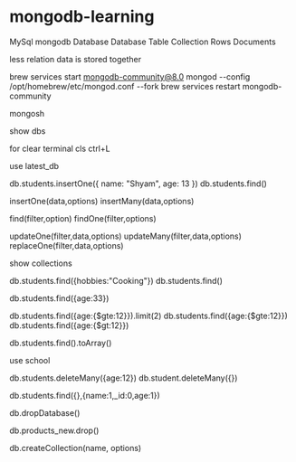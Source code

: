 # mongodb-learning

MySql    mongodb
Database Database
Table    Collection
Rows     Documents

less relation
data is stored together




brew services start mongodb-community@8.0
mongod --config /opt/homebrew/etc/mongod.conf --fork
brew services restart mongodb-community

mongosh


show dbs


for clear terminal
cls
ctrl+L


use latest_db

db.students.insertOne({ name: "Shyam", age: 13 })
db.students.find()


insertOne(data,options)
insertMany(data,options)

find(filter,option)
findOne(filter,options)



updateOne(filter,data,options)
updateMany(filter,data,options)
replaceOne(filter,data,options)

show collections

db.students.find({hobbies:"Cooking"})
db.students.find()


db.students.find({age:33})

db.students.find({age:{$gte:12}}).limit(2)
db.students.find({age:{$gte:12}})
db.students.find({age:{$gt:12}})

db.students.find().toArray()


use school

db.students.deleteMany({age:12})
db.student.deleteMany({})

db.students.find({},{name:1,_id:0,age:1})

db.dropDatabase()

db.products_new.drop()

db.createCollection(name, options)








